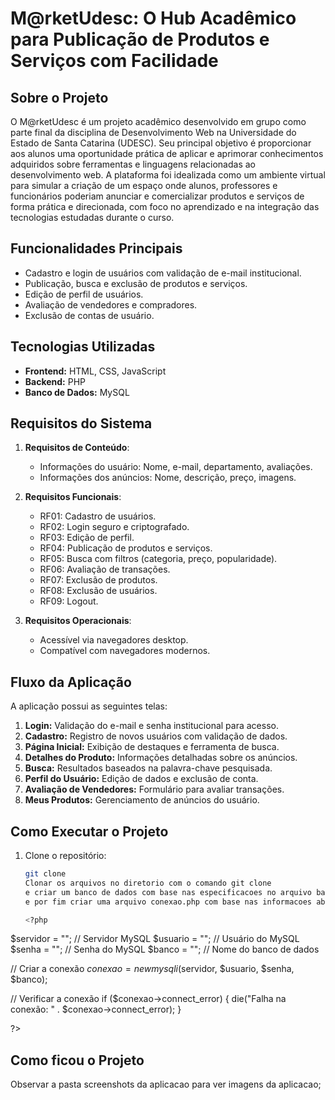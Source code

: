 # M@rketUdesc: O Hub Acadêmico para Publicação de Produtos e Serviços com Facilidade

## Sobre o Projeto
O M@rketUdesc é um projeto acadêmico desenvolvido em grupo como parte final da disciplina de Desenvolvimento Web na Universidade do Estado de Santa Catarina (UDESC). Seu principal objetivo é proporcionar aos alunos uma oportunidade prática de aplicar e aprimorar conhecimentos adquiridos sobre ferramentas e linguagens relacionadas ao desenvolvimento web. A plataforma foi idealizada como um ambiente virtual para simular a criação de um espaço onde alunos, professores e funcionários poderiam anunciar e comercializar produtos e serviços de forma prática e direcionada, com foco no aprendizado e na integração das tecnologias estudadas durante o curso.

## Funcionalidades Principais
- Cadastro e login de usuários com validação de e-mail institucional.
- Publicação, busca e exclusão de produtos e serviços.
- Edição de perfil de usuários.
- Avaliação de vendedores e compradores.
- Exclusão de contas de usuário.


## Tecnologias Utilizadas
- **Frontend:** HTML, CSS, JavaScript
- **Backend:** PHP
- **Banco de Dados:** MySQL


## Requisitos do Sistema
1. **Requisitos de Conteúdo**:
   - Informações do usuário: Nome, e-mail, departamento, avaliações.
   - Informações dos anúncios: Nome, descrição, preço, imagens.

2. **Requisitos Funcionais**:
   - RF01: Cadastro de usuários.
   - RF02: Login seguro e criptografado.
   - RF03: Edição de perfil.
   - RF04: Publicação de produtos e serviços.
   - RF05: Busca com filtros (categoria, preço, popularidade).
   - RF06: Avaliação de transações.
   - RF07: Exclusão de produtos.
   - RF08: Exclusão de usuários.
   - RF09: Logout.

3. **Requisitos Operacionais**:
   - Acessível via navegadores desktop.
   - Compatível com navegadores modernos.


## Fluxo da Aplicação
A aplicação possui as seguintes telas:
1. **Login:** Validação do e-mail e senha institucional para acesso.
2. **Cadastro:** Registro de novos usuários com validação de dados.
3. **Página Inicial:** Exibição de destaques e ferramenta de busca.
4. **Detalhes do Produto:** Informações detalhadas sobre os anúncios.
5. **Busca:** Resultados baseados na palavra-chave pesquisada.
6. **Perfil do Usuário:** Edição de dados e exclusão de conta.
7. **Avaliação de Vendedores:** Formulário para avaliar transações.
8. **Meus Produtos:** Gerenciamento de anúncios do usuário.

## Como Executar o Projeto
1. Clone o repositório:
   ```bash
   git clone
   Clonar os arquivos no diretorio com o comando git clone
   e criar um banco de dados com base nas especificacoes no arquivo banco.sql
   e por fim criar uma arquivo conexao.php com base nas informacoes abaixo: 

   <?php
$servidor = ""; // Servidor MySQL
$usuario = "";       // Usuário do MySQL
$senha = "";             // Senha do MySQL
$banco = ""; // Nome do banco de dados

// Criar a conexão
$conexao = new mysqli($servidor, $usuario, $senha, $banco);

// Verificar a conexão
if ($conexao->connect_error) {
    die("Falha na conexão: " . $conexao->connect_error);
}


?> 
## Como ficou o Projeto
Observar a pasta screenshots da aplicacao para ver imagens da aplicacao;      


